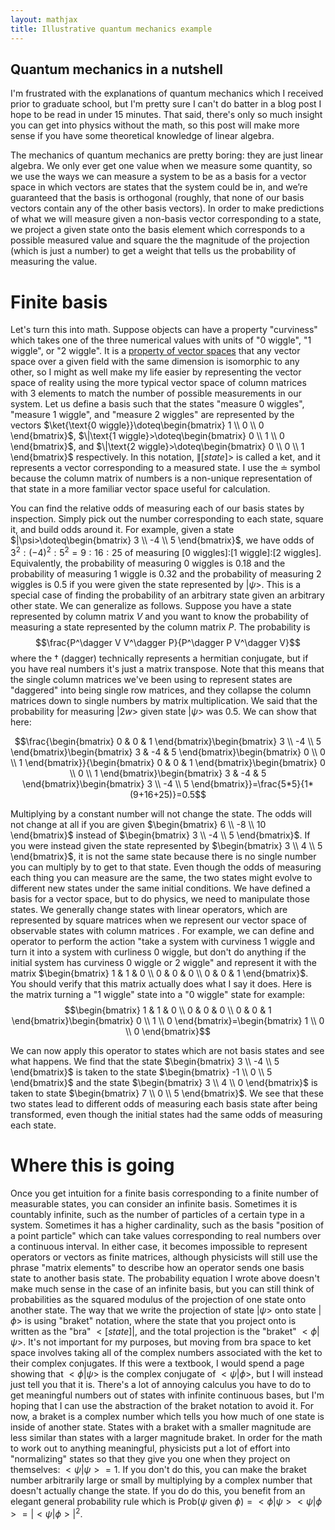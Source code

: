 ```yaml
---
layout: mathjax
title: Illustrative quantum mechanics example
---
```


## Quantum mechanics in a nutshell

I'm frustrated with the explanations of quantum mechanics which I received prior to graduate school, but I'm pretty sure I can't do batter in a blog post I hope to be read in under 15 minutes. That said, there's only so much insight you can get into physics without the math, so this post will make more sense if you have some theoretical knowledge of linear algebra.

The mechanics of quantum mechanics are pretty boring: they are just linear algebra. We only ever get one value when we measure some quantity, so we use the ways we can measure a system to be as a basis for a vector space in which vectors are states that the system could be in, and we’re guaranteed that the basis is orthogonal (roughly, that none of our basis vectors contain any of the other basis vectors). In order to make predictions of what we will measure given a non-basis vector corresponding to a state, we project a given state onto the basis element which corresponds to a possible measured value and square the the magnitude of the projection (which is just a number) to get a weight that tells us the probability of measuring the value.

# Finite basis

Let's turn this into math. Suppose objects can have a property "curviness" which takes one of the three numerical values with units of "0 wiggle", "1 wiggle", or "2 wiggle". It is a [property of vector spaces](https://en.wikipedia.org/wiki/Vector_space#Linear_maps_and_matrices) that any vector space over a given field with the same dimension is isomorphic to any other, so I might as well make my life easier by representing the vector space of reality using the more typical vector space of column matrices with 3 elements to match the number of possible measurements in our system. Let us define a basis such that the states "measure 0 wiggles", "measure 1 wiggle", and "measure 2 wiggles" are represented by the vectors $\ket{\text{0 wiggle}}\doteq\begin{bmatrix} 1 \\ 0 \\ 0 \end{bmatrix}$, $\|\text{1 wiggle}>\doteq\begin{bmatrix} 0 \\ 1 \\ 0 \end{bmatrix}$, and $\|\text{2 wiggle}>\doteq\begin{bmatrix} 0 \\ 0 \\ 1 \end{bmatrix}$ respectively. In this notation, $\|[state]>$ is called a ket, and it represents a vector corresponding to a measured state. I use the $\doteq$ symbol because the column matrix of numbers is a non-unique representation of that state in a more familiar vector space useful for calculation.

You can find the relative odds of measuring each of our basis states by inspection. Simply pick out the number corresponding to each state, square it, and build odds around it. For example, given a state $|\psi>\doteq\begin{bmatrix} 3 \\ -4 \\ 5 \end{bmatrix}$, we have odds of $3^2:(-4)^2:5^2=9:16:25$ of measuring [0 wiggles]:[1 wiggle]:[2 wiggles]. Equivalently, the probability of measuring 0 wiggles is 0.18 and the probability of measuring 1 wiggle is 0.32 and the probability of measuring 2 wiggles is 0.5 if you were given the state represented by $|\psi>$. This is a special case of finding the probability of an arbitrary state given an arbitrary other state. We can generalize as follows. Suppose you have a state represented by column matrix $V$ and you want to know the probability of measuring a state represented by the column matrix $P$. The probability is
$$\frac{P^\dagger V V^\dagger P}{P^\dagger P V^\dagger V}$$
where the $\dagger$ (dagger) technically represents a hermitian conjugate, but if you have real numbers it's just a matrix transpose. Note that this means that the single column matrices we've been using to represent states are "daggered" into being single row matrices, and they collapse the column matrices down to single numbers by matrix multiplication. We said that the probability for measuring $|2w>$ given state $|\psi>$ was 0.5. We can show that here:

$$\frac{\begin{bmatrix} 0 & 0 & 1 \end{bmatrix}\begin{bmatrix} 3 \\ -4 \\ 5 \end{bmatrix}\begin{bmatrix} 3 & -4 & 5 \end{bmatrix}\begin{bmatrix} 0 \\ 0 \\ 1 \end{bmatrix}}{\begin{bmatrix} 0 & 0 & 1 \end{bmatrix}\begin{bmatrix} 0 \\ 0 \\ 1 \end{bmatrix}\begin{bmatrix} 3 & -4 & 5 \end{bmatrix}\begin{bmatrix} 3 \\ -4 \\ 5 \end{bmatrix}}=\frac{5*5}{1*(9+16+25)}=0.5$$

Multiplying by a constant number will not change the state. The odds will not change at all if you are given $\begin{bmatrix} 6 \\ -8 \\ 10 \end{bmatrix}$ instead of $\begin{bmatrix} 3 \\ -4 \\ 5 \end{bmatrix}$. If you were instead given the state represented by $\begin{bmatrix} 3 \\ 4 \\ 5 \end{bmatrix}$, it is not the same state because there is no single number you can multiply by to get to that state. Even though the odds of measuring each thing you can measure are the same, the two states might evolve to different new states under the same initial conditions. We have defined a basis for a vector space, but to do physics, we need to manipulate those states. We generally change states with linear operators, which are represented by square matrices when we represent our vector space of observable states with column matrices . For example, we can define and operator to perform the action "take a system with curviness 1 wiggle and turn it into a system with curliness 0 wiggle, but don't do anything if the initial system has curviness 0 wiggle or 2 wiggle" and represent it with the matrix $\begin{bmatrix} 1 & 1 & 0 \\ 0 & 0 & 0 \\ 0 & 0 & 1 \end{bmatrix}$. You should verify that this matrix actually does what I say it does. Here is the matrix turning a "1 wiggle" state into a "0 wiggle" state for example:
$$\begin{bmatrix} 1 & 1 & 0 \\ 0 & 0 & 0 \\ 0 & 0 & 1 \end{bmatrix}\begin{bmatrix} 0 \\ 1 \\ 0 \end{bmatrix}=\begin{bmatrix} 1  \\ 0  \\ 0 \end{bmatrix}$$

We can now apply this operator to states which are not basis states and see what happens. We find that the state $\begin{bmatrix} 3 \\ -4 \\ 5 \end{bmatrix}$ is taken to the state $\begin{bmatrix} -1 \\ 0 \\ 5 \end{bmatrix}$ and the state $\begin{bmatrix} 3 \\ 4 \\ 0 \end{bmatrix}$ is taken to state $\begin{bmatrix} 7 \\ 0 \\ 5 \end{bmatrix}$. We see that these two states lead to different odds of measuring each basis state after being transformed, even though the initial states had the same odds of measuring each state.

# Where this is going

Once you get intuition for a finite basis corresponding to a finite number of measurable states, you can consider an infinite basis. Sometimes it is countably infinite, such as the number of particles of a certain type in a system. Sometimes it has a higher cardinality, such as the basis "position of a point particle" which can take values corresponding to real numbers over a continuous interval. In either case, it becomes impossible to represent operators or vectors as finite matrices, although physicists will still use the phrase "matrix elements" to describe how an operator sends one basis state to another basis state. The probability equation I wrote above doesn't make much sense in the case of an infinite basis, but you can still think of probabilities as the squared modulus of the projection of one state onto another state. The way that we write the projection of state $|\psi>$ onto state $|\phi>$ is using "braket" notation, where the state that you project onto is written as the "bra" $<[state]|$, and the total projection is the "braket" $<\phi|\psi>$. It's not important for my purposes, but moving from bra space to ket space involves taking all of the complex numbers associated with the ket to their complex conjugates. If this were a textbook, I would spend a page showing that $<\phi|\psi>$ is the complex conjugate of $<\psi|\phi>$, but I will instead just tell you that it is. There's a lot of annoying calculus you have to do to get meaningful numbers out of states with infinite continuous bases, but I'm hoping that I can use the abstraction of the braket notation to avoid it. For now, a braket is a complex number which tells you how much of one state is inside of another state. States with a braket with a smaller magnitude are less similar than states with a larger magnitude braket. In order for the math to work out to anything meaningful, physicists put a lot of effort into "normalizing" states so that they give you one when they project on themselves: $<\psi|\psi>=1$. If you don't do this, you can make the braket number arbitrarily large or small by multiplying by a complex number that doesn't actually change the state. If you do do this, you benefit from an elegant general probability rule which is $\text{Prob}(\psi \text{ given } \phi)=<\phi|\psi><\psi|\phi>=|<\psi|\phi>|^2$.
